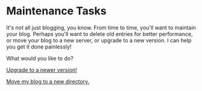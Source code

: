 # Maintenance Tasks

It's not all just blogging, you know.  From time to time, you'll want to maintain your blog.  Perhaps you'll want to delete old entries for better performance, or move your blog to a new server, or upgrade to a new version.  I can help you get it done painlessly!

What would you like to do?

[Upgrade to a newer version!](upgrade.html)

[Move my blog to a new directory.](moving-to-new-directory.html)